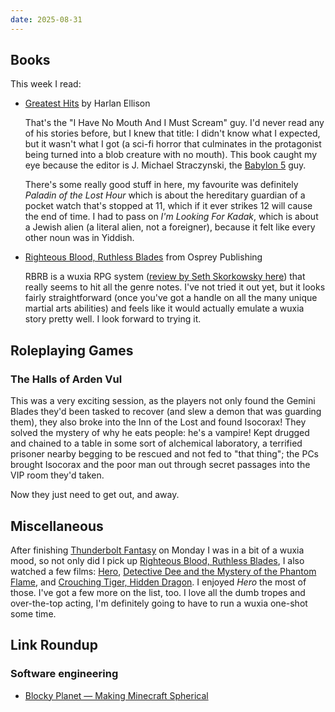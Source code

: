 ```yaml
---
date: 2025-08-31
---
```


## Books

This week I read:

- [Greatest Hits][] by Harlan Ellison

  That's the "I Have No Mouth And I Must Scream" guy.  I'd never read any of his
  stories before, but I knew that title: I didn't know what I expected, but it
  wasn't what I got (a sci-fi horror that culminates in the protagonist being
  turned into a blob creature with no mouth).  This book caught my eye because
  the editor is J. Michael Straczynski, the [Babylon 5][] guy.

  There's some really good stuff in here, my favourite was definitely *Paladin
  of the Lost Hour* which is about the hereditary guardian of a pocket watch
  that's stopped at 11, which if it ever strikes 12 will cause the end of time.
  I had to pass on *I'm Looking For Kadak*, which is about a Jewish alien (a
  literal alien, not a foreigner), because it felt like every other noun was in
  Yiddish.

- [Righteous Blood, Ruthless Blades][] from Osprey Publishing

  RBRB is a wuxia RPG system ([review by Seth Skorkowsky here][]) that really
  seems to hit all the genre notes.  I've not tried it out yet, but it looks
  fairly straightforward (once you've got a handle on all the many unique
  martial arts abilities) and feels like it would actually emulate a wuxia story
  pretty well.  I look forward to trying it.

[Greatest Hits]: https://en.wikipedia.org/wiki/Harlan_Ellison_bibliography#Short_story_collections
[Babylon 5]: https://en.wikipedia.org/wiki/Babylon_5
[Righteous Blood, Ruthless Blades]: https://www.ospreypublishing.com/uk/righteous-blood-ruthless-blades-9781472839367/
[review by Seth Skorkowsky here]: https://www.youtube.com/watch?v=i9-pC3TisEA


## Roleplaying Games

### The Halls of Arden Vul

This was a very exciting session, as the players not only found the Gemini
Blades they'd been tasked to recover (and slew a demon that was guarding them),
they also broke into the Inn of the Lost and found Isocorax!  They solved the
mystery of why he eats people: he's a vampire!  Kept drugged and chained to a
table in some sort of alchemical laboratory, a terrified prisoner nearby begging
to be rescued and not fed to "that thing"; the PCs brought Isocorax and the poor
man out through secret passages into the VIP room they'd taken.

Now they just need to get out, and away.


## Miscellaneous

After finishing [Thunderbolt Fantasy][] on Monday I was in a bit of a wuxia
mood, so not only did I pick up [Righteous Blood, Ruthless Blades][], I also
watched a few films: [Hero][], [Detective Dee and the Mystery of the Phantom
Flame][], and [Crouching Tiger, Hidden Dragon][].  I enjoyed *Hero* the most of
those.  I've got a few more on the list, too.  I love all the dumb tropes and
over-the-top acting, I'm definitely going to have to run a wuxia one-shot some
time.

[Thunderbolt Fantasy]: https://en.wikipedia.org/wiki/Thunderbolt_Fantasy
[Hero]: https://www.imdb.com/title/tt0299977/
[Detective Dee and the Mystery of the Phantom Flame]: https://www.imdb.com/title/tt1123373/
[Crouching Tiger, Hidden Dragon]: https://www.imdb.com/title/tt0190332/


## Link Roundup

### Software engineering

- [Blocky Planet — Making Minecraft Spherical](https://www.bowerbyte.com/posts/blocky-planet/)

